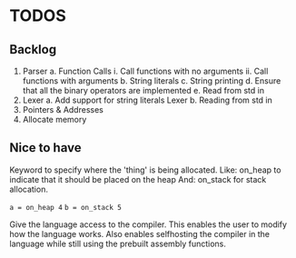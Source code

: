 # TODOS

## Backlog

1. Parser
    a. Function Calls
        i. Call functions with no arguments
        ii. Call functions with arguments
    b. String literals
    c. String printing
    d. Ensure that all the binary operators are implemented
    e. Read from std in
2. Lexer
    a. Add support for string literals Lexer
    b. Reading from std in
3. Pointers & Addresses
4. Allocate memory

## Nice to have

Keyword to specify where the 'thing' is being allocated.
Like: on_heap to indicate that it should be placed on the heap
And: on_stack for stack allocation.

`a = on_heap 4`
`b = on_stack 5`

Give the language access to the compiler.
This enables the user to modify how the language works.
Also enables selfhosting the compiler in the language while still
using the prebuilt assembly functions.
